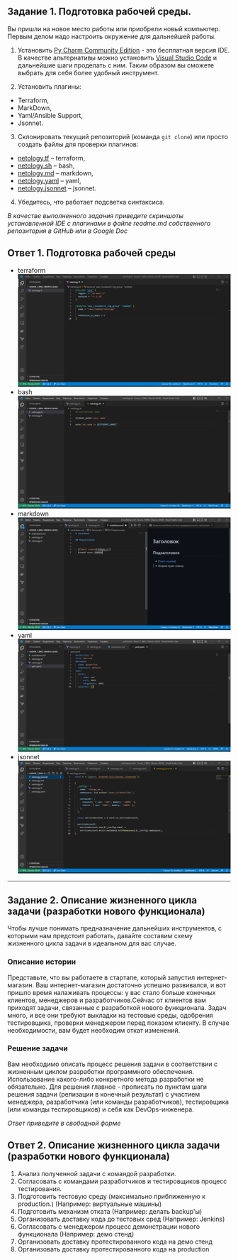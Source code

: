 ## Задание 1. Подготовка рабочей среды.

Вы пришли на новое место работы или приобрели новый компьютер. Первым делом надо настроить окружение для дальнейшей работы.

1. Установить [Py Charm Community Edition](https://www.jetbrains.com/ru-ru/pycharm/download/) - это бесплатная версия IDE.
В качестве альтернативы можно установить [Visual Studio Code](https://code.visualstudio.com/Download) и дальнейшие шаги проделать с ним. Таким образом вы сможете выбрать для себя более удобный инструмент.

2. Установить плагины:

- Terraform,
- MarkDown,
- Yaml/Ansible Support,
- Jsonnet.

3. Склонировать текущий репозиторий (команда `git clone`) или просто создать файлы для проверки плагинов:

- [netology.tf](https://github.com/netology-code/sysadm-homeworks/blob/devsys10/01-intro-01/netology.tf) – terraform,
- [netology.sh](https://github.com/netology-code/sysadm-homeworks/blob/devsys10/01-intro-01/netology.sh) – bash,
- [netology.md](https://github.com/netology-code/sysadm-homeworks/blob/devsys10/01-intro-01/netology.md) – markdown,
- [netology.yaml](https://github.com/netology-code/sysadm-homeworks/blob/devsys10/01-intro-01/netology.yaml) – yaml,
- [netology.jsonnet](https://github.com/netology-code/sysadm-homeworks/blob/devsys10/01-intro-01/netology.jsonnet)  – jsonnet.

4. Убедитесь, что работает подсветка синтаксиса.

*В качестве выполненного задания приведите скриншоты установленной IDE с плагинами в файле readme.md собственного репозитория в GitHub или в Google Doc*


## Ответ 1. Подготовка рабочей среды

- terraform ![terraform](img/terraform.png)
- bash ![bash](img/bash.png)
- markdown ![markdown](img/markdown.png)
- yaml ![yaml](img/yaml.png)
- jsonnet ![jsonnet](img/jsonnet.png)



----

## Задание 2. Описание жизненного цикла задачи (разработки нового функционала)

Чтобы лучше понимать предназначение дальнейших инструментов, с которыми нам предстоит работать, давайте 
составим схему жизненного цикла задачи в идеальном для вас случае.

### Описание истории

Представьте, что вы работаете в стартапе, который запустил интернет-магазин. Ваш интернет-магазин достаточно успешно развивался, и вот пришло время налаживать процессы: у вас стало больше конечных клиентов, менеджеров и разработчиков.Сейчас от клиентов вам приходят задачи, связанные с разработкой нового функционала. Задач много, и все они требуют выкладки на тестовые среды, одобрения тестировщика, проверки менеджером перед показом клиенту. В случае необходимости, вам будет необходим откат изменений. 

### Решение задачи

Вам необходимо описать процесс решения задачи в соответствии с жизненным циклом разработки программного обеспечения. Использование какого-либо конкретного метода разработки не обязательно. Для решения главное - прописать по пунктам шаги решения задачи (релизации в конечный результат) с участием менеджера, разработчика (или команды разработчиков), тестировщика (или команды тестировщиков) и себя как DevOps-инженера. 

*Ответ приведите в свободной форме*

## Ответ 2. Описание жизненного цикла задачи (разработки нового функционала)

1. Анализ полученной задачи с командой разработки.
2. Согласовать с командами разработчиков и тестировщиков процесс тестирования.
3. Подготовить тестовую среду (максимально приближенную к production.) (Например: виртуальные машины)
4. Подготовить механизм отката (Например: делать backup'ы)
5. Организовать доставку кода до тестовых сред (Например: Jenkins)
6. Согласовать с менеджером процесс демонстрации нового функционала (Например: демо стенд)
7. Организовать доставку протестированного кода на демо стенд
8. Организовать доставку протестированного кода на production